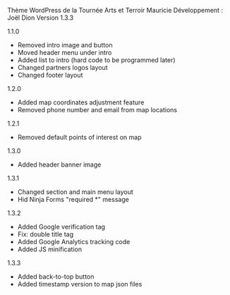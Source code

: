 Thème WordPress de la Tournée Arts et Terroir Mauricie
Développement : Joël Dion
Version 1.3.3

1.1.0
- Removed intro image and button
- Moved header menu under intro
- Added list to intro (hard code to be programmed later)
- Changed partners logos layout
- Changed footer layout

1.2.0
- Added map coordinates adjustment feature
- Removed phone number and email from map locations

1.2.1
- Removed default points of interest on map

1.3.0
- Added header banner image

1.3.1
- Changed section and main menu layout
- Hid Ninja Forms "required *" message

1.3.2
- Added Google verification tag
- Fix: double title tag
- Added Google Analytics tracking code
- Added JS minification

1.3.3
- Added back-to-top button
- Added timestamp version to map json files